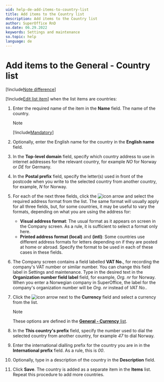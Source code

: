 ```yaml
---
uid: help-de-add-items-to-country-list
title: Add items to the Country list
description: Add items to the Country list
author: SuperOffice RnD
so.date: 06.29.2022
keywords: Settings and maintenance
so.topic: help
language: de
---
```


# Add items to the General - Country list

[!include[Note difference](includes/different-edit-list-item-dialog.md)]

[!include[Edit list item](includes/edit-list-item.md)] when the list items are countries:

1. Enter the required name of the item in the **Name** field. The name of the country.

    > [!NOTE]
    > [!include[Mandatory](includes/note-mandatory-field.md)]

2. Optionally, enter the English name for the country in the **English name** field.

3. In the **Top-level domain** field, specify which country address to use in internet addresses for the relevant country, for example *NO* for Norway or *DE* for Germany.

4. In the **Postal prefix** field, specify the letter(s) used in front of the postcode when you write to the selected country from another country, for example, *N* for Norway.

5. For each of the next three fields, click the ![icon][img1] arrow and select the required address format from the list. The same format will usually apply for all three fields, but, for some countries, it may be useful to vary the formats, depending on what you are using the address for:
    * **Visual address format**:
        The usual format as it appears on screen in the Company screen. As a rule, it is sufficient to select a format only here.
    * **Printed address format (local)** and **(intl)**:
        Some countries use different address formats for letters depending on if they are posted at home or abroad. Specify the format to be used in each of these cases in these fields.

6. The Company screen contains a field labelled **VAT No.**, for recording the company's VAT number or similar number. You can change this field label in Settings and maintenance. Type in the desired text in the **Organization number field label** field, for example, *Org. nr* for Norway. When you enter a Norwegian company in SuperOffice, the label for the company's organization number will be *Org. nr* instead of *VAT No.*.

7. Click the ![icon][img1] arrow next to the **Currency** field and select a currency from the list.

    > [!NOTE]
    > These options are defined in the [**General - Currency** list][2].

8. In the **This country's prefix** field, specify the number used to dial the selected country from another country, for example *47* to dial Norway.

9. Enter the international dialling prefix for the country you are in in the **International prefix** field. As a rule, this is *00*.

10. Optionally, type in a description of the country in the **Description** field.

11. Click **Save**. The country is added as a separate item in the **Items** list. Repeat this procedure to add more countries.

<!-- Referenced links -->
[2]: currency.md

<!-- Referenced images -->
[img1]: ../../../../media/icons/arrow-down.png

